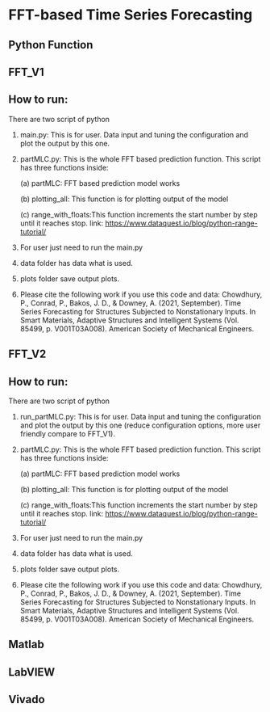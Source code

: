 # FFT-based Time Series Forecasting
## Python Function
## FFT_V1
## How to run:
There are two script of python
1. main.py:  This is for user. Data input and tuning the configuration and plot the output by this one.
2. partMLC.py:  This is the whole FFT based prediction function.
    This script has three functions inside:
    
    (a) partMLC:  FFT based prediction model works
    
    (b) plotting_all:  This function is for plotting output of the model
    
    (c) range_with_floats:This function increments the start number by step until it reaches stop.
    link: https://www.dataquest.io/blog/python-range-tutorial/
3. For user just need to run the main.py
4. data folder has data what is used.
5. plots folder save output plots.
6. Please cite the following work if you use this code and data:  Chowdhury, P., Conrad, P., Bakos, J. D., & Downey, A. (2021, September). Time Series Forecasting for Structures Subjected to Nonstationary Inputs. In Smart Materials, Adaptive Structures and Intelligent Systems (Vol. 85499, p. V001T03A008). American Society of Mechanical Engineers.
## FFT_V2
## How to run:
There are two script of python
1. run_partMLC.py:  This is for user. Data input and tuning the configuration and plot the output by this one (reduce configuration options, more user friendly compare to FFT_V1).
2. partMLC.py:  This is the whole FFT based prediction function.
    This script has three functions inside:
    
    (a) partMLC:  FFT based prediction model works
    
    (b) plotting_all:  This function is for plotting output of the model
    
    (c) range_with_floats:This function increments the start number by step until it reaches stop.
    link: https://www.dataquest.io/blog/python-range-tutorial/
3. For user just need to run the main.py
4. data folder has data what is used.
5. plots folder save output plots.
6. Please cite the following work if you use this code and data:  Chowdhury, P., Conrad, P., Bakos, J. D., & Downey, A. (2021, September). Time Series Forecasting for Structures Subjected to Nonstationary Inputs. In Smart Materials, Adaptive Structures and Intelligent Systems (Vol. 85499, p. V001T03A008). American Society of Mechanical Engineers.




## Matlab

## LabVIEW

## Vivado



